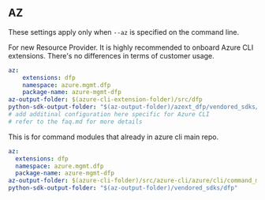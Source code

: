 ## AZ

These settings apply only when `--az` is specified on the command line.

For new Resource Provider. It is highly recommended to onboard Azure CLI extensions. There's no differences in terms of customer usage. 

``` yaml $(az) && $(target-mode) != 'core'
az:
    extensions: dfp
    namespace: azure.mgmt.dfp
    package-name: azure-mgmt-dfp
az-output-folder: $(azure-cli-extension-folder)/src/dfp
python-sdk-output-folder: "$(az-output-folder)/azext_dfp/vendored_sdks/dfp"
# add additinal configuration here specific for Azure CLI
# refer to the faq.md for more details
```



This is for command modules that already in azure cli main repo. 
``` yaml $(az) && $(target-mode) == 'core'
az:
  extensions: dfp
  namespace: azure.mgmt.dfp
  package-name: azure-mgmt-dfp
az-output-folder: $(azure-cli-folder)/src/azure-cli/azure/cli/command_modules/dfp
python-sdk-output-folder: "$(az-output-folder)/vendored_sdks/dfp"
``` 